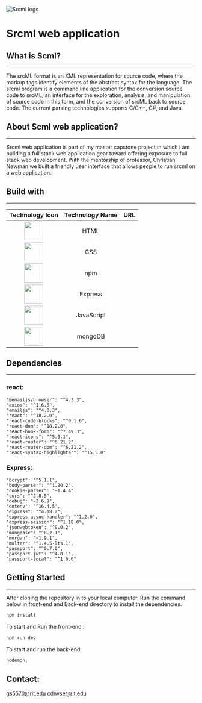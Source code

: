 ![Srcml logo](https://www.srcml.org/images/logo-hero.svg)

# Srcml web application

## What is Scml?

---

The srcML format is an XML representation for source code, where the markup tags identify elements of the abstract syntax for the language. The srcml program is a command line application for the conversion source code to srcML, an interface for the exploration, analysis, and manipulation of source code in this form, and the conversion of srcML back to source code. The current parsing technologies supports C/C++, C#, and Java

## About Scml web application?

---

Srcml web application is part of my master capstone project in which i am building a full stack web application gear toward offering exposure to full stack web development. With the mentorship of professor, Christian Newman we built a friendly user interface that allows people to run srcml on a web application.

## Build with

---

|                                                        Technology Icon                                                        | Technology Name | URL |
| :---------------------------------------------------------------------------------------------------------------------------: | :-------------: | --- |
| <img height="50" src="https://user-images.githubusercontent.com/25181517/192158954-f88b5814-d510-4564-b285-dff7d6400dad.png"> |      HTML       |     |
| <img height="50" src="https://user-images.githubusercontent.com/25181517/183898674-75a4a1b1-f960-4ea9-abcb-637170a00a75.png"> |       CSS       |
| <img height="50" src="https://user-images.githubusercontent.com/25181517/121401671-49102800-c959-11eb-9f6f-74d49a5e1774.png"> |       npm       |
| <img height="50" src="https://user-images.githubusercontent.com/25181517/183859966-a3462d8d-1bc7-4880-b353-e2cbed900ed6.png"> |     Express     |
| <img height="50" src="https://user-images.githubusercontent.com/25181517/117447155-6a868a00-af3d-11eb-9cfe-245df15c9f3f.png"> |   JavaScript    |
| <img height="50" src="https://user-images.githubusercontent.com/25181517/182884177-d48a8579-2cd0-447a-b9a6-ffc7cb02560e.png"> |     mongoDB     |

## Dependencies

---

### react:

    "@emailjs/browser": "^4.3.3",
    "axios": "^1.6.5",
    "emailjs": "^4.0.3",
    "react": "^18.2.0",
    "react-code-blocks": "^0.1.6",
    "react-dom": "^18.2.0",
    "react-hook-form": "^7.49.3",
    "react-icons": "^5.0.1",
    "react-router": "^6.21.2",
    "react-router-dom": "^6.21.2",
    "react-syntax-highlighter": "^15.5.0"

### Express:

    "bcrypt": "^5.1.1",
    "body-parser": "^1.20.2",
    "cookie-parser": "~1.4.4",
    "cors": "^2.8.5",
    "debug": "~2.6.9",
    "dotenv": "^16.4.5",
    "express": "^4.18.2",
    "express-async-handler": "^1.2.0",
    "express-session": "^1.18.0",
    "jsonwebtoken": "^9.0.2",
    "mongoose": "^8.2.1",
    "morgan": "~1.9.1",
    "multer": "^1.4.5-lts.1",
    "passport": "^0.7.0",
    "passport-jwt": "^4.0.1",
    "passport-local": "^1.0.0"

## Getting Started

---

After cloning the repository in to your local computer. Run the command below in front-end and Back-end directory to install the dependencies.

```js
npm install
```

To start and Run the front-end :

```js
npm run dev
```

To start and run the back-end:

```js
nodemon;
```

## Contact:

gs5570@rit.edu
cdnvse@rit.edu
